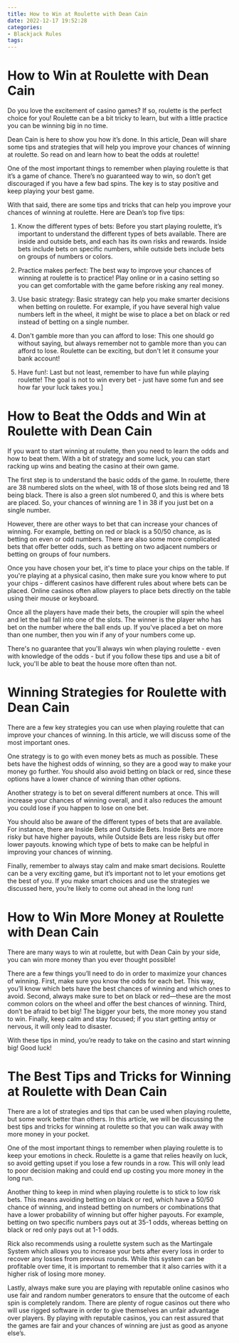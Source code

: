 ```yaml
---
title: How to Win at Roulette with Dean Cain
date: 2022-12-17 19:52:28
categories:
- Blackjack Rules
tags:
---
```



#  How to Win at Roulette with Dean Cain

Do you love the excitement of casino games? If so, roulette is the perfect choice for you! Roulette can be a bit tricky to learn, but with a little practice you can be winning big in no time.

Dean Cain is here to show you how it’s done. In this article, Dean will share some tips and strategies that will help you improve your chances of winning at roulette. So read on and learn how to beat the odds at roulette!

One of the most important things to remember when playing roulette is that it’s a game of chance. There’s no guaranteed way to win, so don’t get discouraged if you have a few bad spins. The key is to stay positive and keep playing your best game.

With that said, there are some tips and tricks that can help you improve your chances of winning at roulette. Here are Dean’s top five tips:

1) Know the different types of bets: Before you start playing roulette, it’s important to understand the different types of bets available. There are inside and outside bets, and each has its own risks and rewards. Inside bets include bets on specific numbers, while outside bets include bets on groups of numbers or colors.

2) Practice makes perfect: The best way to improve your chances of winning at roulette is to practice! Play online or in a casino setting so you can get comfortable with the game before risking any real money.

3) Use basic strategy: Basic strategy can help you make smarter decisions when betting on roulette. For example, if you have several high value numbers left in the wheel, it might be wise to place a bet on black or red instead of betting on a single number.

4) Don't gamble more than you can afford to lose: This one should go without saying, but always remember not to gamble more than you can afford to lose. Roulette can be exciting, but don't let it consume your bank account!

5) Have fun!: Last but not least, remember to have fun while playing roulette! The goal is not to win every bet - just have some fun and see how far your luck takes you.]

#  How to Beat the Odds and Win at Roulette with Dean Cain

If you want to start winning at roulette, then you need to learn the odds and how to beat them. With a bit of strategy and some luck, you can start racking up wins and beating the casino at their own game.

The first step is to understand the basic odds of the game. In roulette, there are 38 numbered slots on the wheel, with 18 of those slots being red and 18 being black. There is also a green slot numbered 0, and this is where bets are placed. So, your chances of winning are 1 in 38 if you just bet on a single number.

However, there are other ways to bet that can increase your chances of winning. For example, betting on red or black is a 50/50 chance, as is betting on even or odd numbers. There are also some more complicated bets that offer better odds, such as betting on two adjacent numbers or betting on groups of four numbers.

Once you have chosen your bet, it's time to place your chips on the table. If you're playing at a physical casino, then make sure you know where to put your chips - different casinos have different rules about where bets can be placed. Online casinos often allow players to place bets directly on the table using their mouse or keyboard.

Once all the players have made their bets, the croupier will spin the wheel and let the ball fall into one of the slots. The winner is the player who has bet on the number where the ball ends up. If you've placed a bet on more than one number, then you win if any of your numbers come up.

There's no guarantee that you'll always win when playing roulette - even with knowledge of the odds - but if you follow these tips and use a bit of luck, you'll be able to beat the house more often than not.

#  Winning Strategies for Roulette with Dean Cain

There are a few key strategies you can use when playing roulette that can improve your chances of winning. In this article, we will discuss some of the most important ones.

One strategy is to go with even money bets as much as possible. These bets have the highest odds of winning, so they are a good way to make your money go further. You should also avoid betting on black or red, since these options have a lower chance of winning than other options.

Another strategy is to bet on several different numbers at once. This will increase your chances of winning overall, and it also reduces the amount you could lose if you happen to lose on one bet.

You should also be aware of the different types of bets that are available. For instance, there are Inside Bets and Outside Bets. Inside Bets are more risky but have higher payouts, while Outside Bets are less risky but offer lower payouts. knowing which type of bets to make can be helpful in improving your chances of winning.

Finally, remember to always stay calm and make smart decisions. Roulette can be a very exciting game, but it’s important not to let your emotions get the best of you. If you make smart choices and use the strategies we discussed here, you’re likely to come out ahead in the long run!

#  How to Win More Money at Roulette with Dean Cain

There are many ways to win at roulette, but with Dean Cain by your side, you can win more money than you ever thought possible!

There are a few things you’ll need to do in order to maximize your chances of winning. First, make sure you know the odds for each bet. This way, you’ll know which bets have the best chances of winning and which ones to avoid. Second, always make sure to bet on black or red—these are the most common colors on the wheel and offer the best chances of winning. Third, don’t be afraid to bet big! The bigger your bets, the more money you stand to win. Finally, keep calm and stay focused; if you start getting antsy or nervous, it will only lead to disaster.

With these tips in mind, you’re ready to take on the casino and start winning big! Good luck!

#  The Best Tips and Tricks for Winning at Roulette with Dean Cain

There are a lot of strategies and tips that can be used when playing roulette, but some work better than others. In this article, we will be discussing the best tips and tricks for winning at roulette so that you can walk away with more money in your pocket.

One of the most important things to remember when playing roulette is to keep your emotions in check. Roulette is a game that relies heavily on luck, so avoid getting upset if you lose a few rounds in a row. This will only lead to poor decision making and could end up costing you more money in the long run.

Another thing to keep in mind when playing roulette is to stick to low risk bets. This means avoiding betting on black or red, which have a 50/50 chance of winning, and instead betting on numbers or combinations that have a lower probability of winning but offer higher payouts. For example, betting on two specific numbers pays out at 35-1 odds, whereas betting on black or red only pays out at 1-1 odds.

Rick also recommends using a roulette system such as the Martingale System which allows you to increase your bets after every loss in order to recover any losses from previous rounds. While this system can be profitable over time, it is important to remember that it also carries with it a higher risk of losing more money.

Lastly, always make sure you are playing with reputable online casinos who use fair and random number generators to ensure that the outcome of each spin is completely random. There are plenty of rogue casinos out there who will use rigged software in order to give themselves an unfair advantage over players. By playing with reputable casinos, you can rest assured that the games are fair and your chances of winning are just as good as anyone else’s.